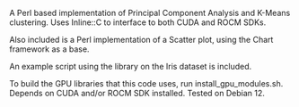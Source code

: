 A Perl based implementation of Principal Component Analysis and K-Means clustering.  Uses Inline::C to interface to both CUDA and ROCM SDKs.

Also included is a Perl implementation of a Scatter plot, using the Chart framework as a base.

An example script using the library on the Iris dataset is included.

To build the GPU libraries that this code uses, run install_gpu_modules.sh.  Depends on CUDA and/or ROCM SDK installed.  Tested on Debian 12.
